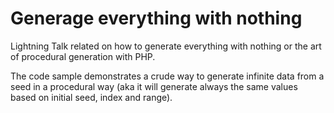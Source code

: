 # Generage everything with nothing

Lightning Talk related on how to generate everything with nothing or the art of procedural generation with PHP.

The code sample demonstrates a crude way to generate infinite data from a seed in a procedural way (aka it will generate always the same values based on initial seed, index and range).

